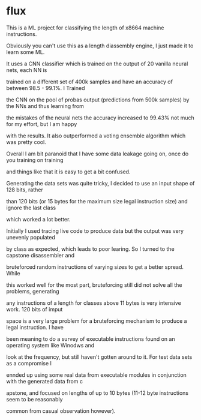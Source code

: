 # flux

This is a ML project for classifying the length of x8664 machine instructions. 

Obviously you can't use this as a length diassembly engine, I just made it to learn some ML.

It uses a CNN classifier which is trained on the output of 20 vanilla neural nets, each NN is 

trained on a different set of 400k samples and have an accuracy of between 98.5 - 99.1%. I Trained

the CNN on the pool of probas output (predictions from 500k samples) by the NNs and thus learning from 

the mistakes of the neural nets the accuracy increased to 99.43% not much for my effort, but I am happy 

with the results. It also outperformed a voting ensemble algorithm which was pretty cool.

Overall I am bit paranoid that I have some data leakage going on, once do you training on training 

and things like that it is easy to get a bit confused.


Generating the data sets was quite tricky, I decided to use an input shape of 128 bits, rather 

than 120 bits (or 15 bytes for the maximum size legal instruction size) and ignore the last class

which worked a lot better.

Initially I used tracing live code to produce data but the output was very unevenly populated 

by class as expected, which leads to poor learing. So I turned to the capstone disassembler and 

bruteforced random instructions of varying sizes to get a better spread. While

this worked well for the most part, bruteforcing still did not solve all the problems, generating 

any instructions of a length for classes above 11 bytes is very intensive work. 120 bits of imput 

space is a very large problem for a bruteforcing mechanism to produce a legal instruction. I have 

been meaning to do a survey of executable instructions found on an operating system like Winodws and

look at the frequency, but still haven't gotten around to it. For test data sets as a compromise I 

ennded up using some real data from executable modules in conjunction with the generated data from c

apstone, and focused on lengths of up to 10 bytes (11-12 byte instructions seem to be reasonably 

common from casual observation however). 

